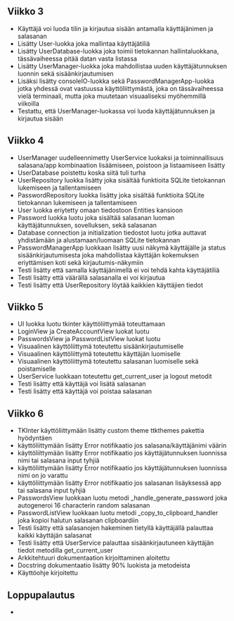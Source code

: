 ## Viikko 3

- Käyttäjä voi luoda tilin ja kirjautua sisään antamalla käyttäjänimen ja salasanan
- Lisätty User-luokka joka mallintaa käyttäjätiliä
- Lisätty UserDatabase-luokka joka toimii tietokannan hallintaluokkana, tässävaiheessa pitää datan vasta listassa
- Lisätty UserManager-luokka joka mahdollistaa uuden käyttäjätunnuksen luonnin sekä sisäänkirjautumisen
- Lisäksi lisätty consoleIO-luokka sekä PasswordManagerApp-luokka jotka yhdessä ovat vastuussa käyttöliittymästä, joka on tässävaiheessa vielä terminaali, mutta joka muutetaan visuaaliseksi myöhemmillä viikoilla
- Testattu, että UserManager-luokassa voi luoda käyttäjätunnuksen ja kirjautua sisään

## Viikko 4

- UserManager uudelleennimetty UserService luokaksi ja toiminnallisuus salasana/app kombinaation lisäämiseen, poistoon ja listaamiseen lisätty
- UserDatabase poistettu koska siitä tuli turha
- UserRepository luokka lisätty joka sisältää funktioita SQLite tietokannan lukemiseen ja tallentamiseen
- PasswordRepository luokka lisätty joka sisältää funktioita SQLite tietokannan lukemiseen ja tallentamiseen
- User luokka eriytetty omaan tiedostoon Entities kansioon
- Password luokka luotu joka sisältää salasanan luoman käyttäjätunnuksen, sovelluksen, sekä salasanan
- Database connection ja initialization tiedostot luotu jotka auttavat yhdistämään ja alustamaan/luomaan SQLite tietokannan
- PasswordManagerApp luokkaan lisätty uusi näkymä käyttäjälle ja status sisäänkirjautumisesta joka mahdollistaa käyttäjän kokemuksen eriyttämisen koti sekä kirjautumis-näkymiin
- Testi lisätty että samalla käyttäjänimellä ei voi tehdä kahta käyttäjätiliä
- Testi lisätty että väärällä salasanalla ei voi kirjautua
- Testi lisätty että UserRepository löytää kaikkien käyttäjien tiedot

## Viikko 5

- UI luokka luotu tkinter käyttöliittymää toteuttamaan
- LoginView ja CreateAccountView luokat luotu
- PasswordsView ja PasswordListView luokat luotu
- Visuaalinen käyttöliittymä toteutettu sisäänkirjautumiselle
- Visuaalinen käyttöliittymä toteutettu käyttäjän luomiselle
- Visuaalinen käyttöliittymä toteutettu salasanan luomiselle sekä poistamiselle
- UserService luokkaan toteutettu get_current_user ja logout metodit
- Testi lisätty että käyttäjä voi lisätä salasanan
- Testi lisätty että käyttäjä voi poistaa salasanan

## Viikko 6

- TKInter käyttöliittymään lisätty custom theme ttkthemes pakettia hyödyntäen
- käyttöliittymään lisätty Error notifikaatio jos salasana/käyttäjänimi väärin
- käyttöliittymään lisätty Error notifikaatio jos käyttäjätunnuksen luonnissa nimi tai salasana input tyhjiä
- käyttöliittymään lisätty Error notifikaatio jos käyttäjätunnuksen luonnissa nimi on jo varattu
- käyttöliittymään lisätty Error notifikaatio jos salasanan lisäyksessä app tai salasana input tyhjiä
- PasswordsView luokkaan luotu metodi _handle_generate_password joka autogeneroi 16 characterin random salasanan
- PasswordListView luokkaan luotu metodi _copy_to_clipboard_handler joka kopioi halutun salasanan clipboardiin
- Testi lisätty että salasanojen hakeminen tietyllä käyttäjällä palauttaa kaikki käyttäjän salasanat
- Testi lisätty että UserService palauttaa sisäänkirjautuneen käyttäjän tiedot metodilla get_current_user
- Arkkitehtuuri dokumentaation kirjoittaminen aloitettu
- Docstring dokumentaatio lisätty 90% luokista ja metodeista
- Käyttöohje kirjoitettu

## Loppupalautus

- 